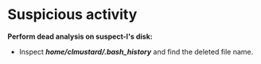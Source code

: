 # Suspicious activity

**Perform dead analysis on suspect-l's disk:**

- Inspect ***home/clmustard/.bash_history*** and find the deleted file name.
